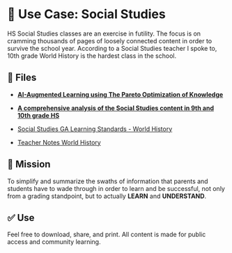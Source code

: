 # 📘 Use Case: Social Studies

HS Social Studies classes are an exercise in futility. The focus is on cramming thousands of pages of loosely connected content in order to survive the school year.
According to a Social Studies teacher I spoke to, 10th grade World History is the hardest class in the school.

## 📂 Files
- **[AI-Augmented Learning using The Pareto Optimization of Knowledge](https://raw.githubusercontent.com/ailiteracyforeveryone/firstlight/main/docs/Augmented-Learning/Pareto-Principle/AI%20Augmented%20Learning%20-%20The%20Pareto%20Optimization%20of%20Knowledge.pdf)**

- **[A comprehensive analysis of the Social Studies content in 9th and 10th grade HS](https://raw.githubusercontent.com/ailiteracyforeveryone/firstlight/main/docs/Augmented-Learning/Social-Studies-Use-Case/HS%20Social%20Studies%20Analysis.pdf)**

- [Social Studies GA Learning Standards - World History](https://github.com/ailiteracyforeveryone/firstlight/blob/main/docs/Augmented-Learning/Social-Studies-Use-Case/Social-Studies-World-History-Georgia-Standards.pdf)
- [Teacher Notes World History](https://github.com/ailiteracyforeveryone/firstlight/blob/main/docs/Augmented-Learning/Social-Studies-Use-Case/Social-Studies-World-History-Teacher-Notes.pdf)



## 📎 Mission
To simplify and summarize the swaths of information that parents and students have to wade through in order to learn and be successful, not only from a grading standpoint, but to actually **LEARN** and **UNDERSTAND**.

## ✅ Use
Feel free to download, share, and print. All content is made for public access and community learning.
